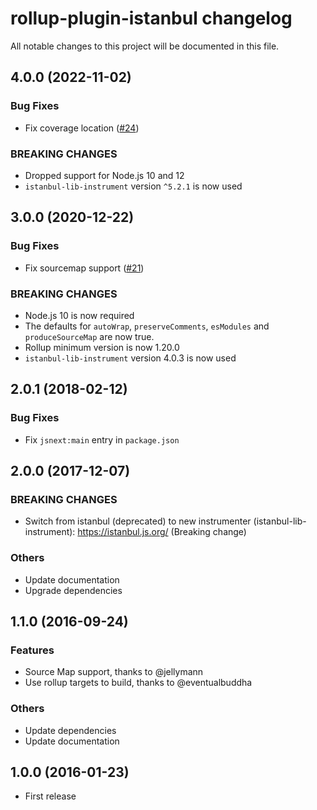 # rollup-plugin-istanbul changelog

All notable changes to this project will be documented in this file.

## 4.0.0 (2022-11-02)

### Bug Fixes

- Fix coverage location ([#24](https://github.com/artberri/rollup-plugin-istanbul/issues/24))

### BREAKING CHANGES

- Dropped support for Node.js 10 and 12
- `istanbul-lib-instrument` version `^5.2.1` is now used

## 3.0.0 (2020-12-22)

### Bug Fixes

- Fix sourcemap support ([#21](https://github.com/artberri/rollup-plugin-istanbul/issues/21))

### BREAKING CHANGES

- Node.js 10 is now required
- The defaults for `autoWrap`, `preserveComments`, `esModules` and `produceSourceMap` are now true.
- Rollup minimum version is now 1.20.0
- `istanbul-lib-instrument` version 4.0.3 is now used

## 2.0.1 (2018-02-12)

### Bug Fixes

- Fix `jsnext:main` entry in `package.json`

## 2.0.0 (2017-12-07)

### BREAKING CHANGES

- Switch from istanbul (deprecated) to new instrumenter (istanbul-lib-instrument): https://istanbul.js.org/ (Breaking change)

### Others

- Update documentation
- Upgrade dependencies

## 1.1.0 (2016-09-24)

### Features

- Source Map support, thanks to @jellymann
- Use rollup targets to build, thanks to @eventualbuddha

### Others

- Update dependencies
- Update documentation

## 1.0.0 (2016-01-23)

- First release
